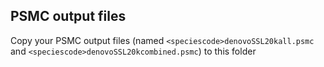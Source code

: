 ## PSMC output files

Copy your PSMC output files (named `<speciescode>denovoSSL20kall.psmc` and `<speciescode>denovoSSL20kcombined.psmc`) to this folder
